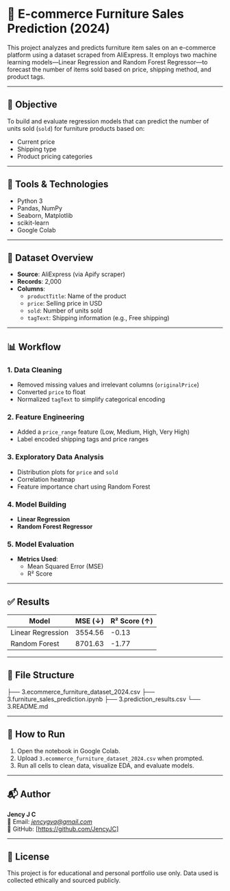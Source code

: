 # 🛒 E-commerce Furniture Sales Prediction (2024)

This project analyzes and predicts furniture item sales on an e-commerce platform using a dataset scraped from AliExpress. It employs two machine learning models—Linear Regression and Random Forest Regressor—to forecast the number of items sold based on price, shipping method, and product tags.

---

## 🎯 Objective

To build and evaluate regression models that can predict the number of units sold (`sold`) for furniture products based on:

- Current price
- Shipping type
- Product pricing categories

---

## 🧰 Tools & Technologies

- Python 3
- Pandas, NumPy
- Seaborn, Matplotlib
- scikit-learn
- Google Colab

---

## 📁 Dataset Overview

- **Source**: AliExpress (via Apify scraper)
- **Records**: 2,000
- **Columns**:
  - `productTitle`: Name of the product
  - `price`: Selling price in USD
  - `sold`: Number of units sold
  - `tagText`: Shipping information (e.g., Free shipping)

---

## 📊 Workflow

### 1. Data Cleaning
- Removed missing values and irrelevant columns (`originalPrice`)
- Converted `price` to float
- Normalized `tagText` to simplify categorical encoding

### 2. Feature Engineering
- Added a `price_range` feature (Low, Medium, High, Very High)
- Label encoded shipping tags and price ranges

### 3. Exploratory Data Analysis
- Distribution plots for `price` and `sold`
- Correlation heatmap
- Feature importance chart using Random Forest

### 4. Model Building
- **Linear Regression**
- **Random Forest Regressor**

### 5. Model Evaluation
- **Metrics Used**:
  - Mean Squared Error (MSE)
  - R² Score

---

## ✅ Results

| Model               | MSE (↓) | R² Score (↑) |
|--------------------|---------|--------------|
| Linear Regression  | 3554.56 | -0.13        |
| Random Forest      | 8701.63 | -1.77        |

---

## 📂 File Structure

├── 3.ecommerce_furniture_dataset_2024.csv
├── 3.furniture_sales_prediction.ipynb
├── 3.prediction_results.csv
└── 3.README.md


---

## 📌 How to Run

1. Open the notebook in Google Colab.
2. Upload `3.ecommerce_furniture_dataset_2024.csv` when prompted.
3. Run all cells to clean data, visualize EDA, and evaluate models.

---

## 📬 Author

**Jency J C**  
📧 Email: *jencygva@gmail.com*  
🔗 GitHub: [https://github.com/JencyJC]

---

## 📜 License

This project is for educational and personal portfolio use only. Data used is collected ethically and sourced publicly.

